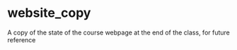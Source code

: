 # website_copy
A copy of the state of the course webpage at the end of the class, for future reference
